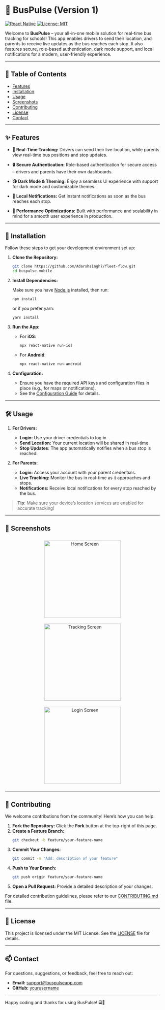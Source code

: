 # 🚌 BusPulse (Version 1)

[![React Native](https://img.shields.io/badge/React_Native-0.70+-blue.svg)](https://reactnative.dev/) [![License: MIT](https://img.shields.io/badge/License-MIT-yellow.svg)](LICENSE)

Welcome to **BusPulse** – your all-in-one mobile solution for real-time bus tracking for schools! This app enables drivers to send their location, and parents to receive live updates as the bus reaches each stop. It also features secure, role-based authentication, dark mode support, and local notifications for a modern, user-friendly experience.

---

## 📖 Table of Contents

- [Features](#features)
- [Installation](#installation)
- [Usage](#usage)
- [Screenshots](#screenshots)
- [Contributing](#contributing)
- [License](#license)
- [Contact](#contact)

---

## ✨ Features

- **📍 Real-Time Tracking:**
  Drivers can send their live location, while parents view real-time bus positions and stop updates.

- **🔒 Secure Authentication:**
  Role-based authentication for secure access – drivers and parents have their own dashboards.

- **🌗 Dark Mode & Theming:**
  Enjoy a seamless UI experience with support for dark mode and customizable themes.

- **🔔 Local Notifications:**
  Get instant notifications as soon as the bus reaches each stop.

- **🚀 Performance Optimizations:**
  Built with performance and scalability in mind for a smooth user experience in production.

---

## 🚀 Installation

Follow these steps to get your development environment set up:

1. **Clone the Repository:**

   ```bash
   git clone https://github.com/Adarshsingh7/fleet-flow.git
   cd buspulse-mobile
   ```

2. **Install Dependencies:**

   Make sure you have [Node.js](https://nodejs.org/) installed, then run:

   ```bash
   npm install
   ```

   or if you prefer yarn:

   ```bash
   yarn install
   ```

3. **Run the App:**

   - For **iOS**:

     ```bash
     npx react-native run-ios
     ```

   - For **Android**:

     ```bash
     npx react-native run-android
     ```

4. **Configuration:**

   - Ensure you have the required API keys and configuration files in place (e.g., for maps or notifications).
   - See the [Configuration Guide](docs/CONFIGURATION.md) for details.

---

## 🛠️ Usage

1. **For Drivers:**
   - **Login:** Use your driver credentials to log in.
   - **Send Location:** Your current location will be shared in real-time.
   - **Stop Updates:** The app automatically notifies when a bus stop is reached.

2. **For Parents:**
   - **Login:** Access your account with your parent credentials.
   - **Live Tracking:** Monitor the bus in real-time as it approaches and stops.
   - **Notifications:** Receive local notifications for every stop reached by the bus.

> **Tip:** Make sure your device’s location services are enabled for accurate tracking!

---

## 📸 Screenshots

<div align="center">
  <img src="docs/screenshots/home-screen.png" alt="Home Screen" width="250" style="margin: 10px;">
  <img src="docs/screenshots/tracking-screen.png" alt="Tracking Screen" width="250" style="margin: 10px;">
  <img src="docs/screenshots/login-screen.png" alt="Login Screen" width="250" style="margin: 10px;">
</div>

---

## 🤝 Contributing

We welcome contributions from the community! Here’s how you can help:

1. **Fork the Repository:** Click the **Fork** button at the top-right of this page.
2. **Create a Feature Branch:**
   ```bash
   git checkout -b feature/your-feature-name
   ```
3. **Commit Your Changes:**
   ```bash
   git commit -m "Add: description of your feature"
   ```
4. **Push to Your Branch:**
   ```bash
   git push origin feature/your-feature-name
   ```
5. **Open a Pull Request:** Provide a detailed description of your changes.

For detailed contribution guidelines, please refer to our [CONTRIBUTING.md](CONTRIBUTING.md) file.

---

## 📜 License

This project is licensed under the MIT License. See the [LICENSE](LICENSE) file for details.

---

## 📫 Contact

For questions, suggestions, or feedback, feel free to reach out:

- **Email:** [support@buspulseapp.com](mailto:officialadarsh2021@gmail.com)
- **GitHub:** [yourusername](https://github.com/Adarshsingh7)

---

Happy coding and thanks for using BusPulse! 🚍💨
